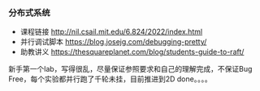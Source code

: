 ### 分布式系统

- 课程链接 http://nil.csail.mit.edu/6.824/2022/index.html
- 并行调试脚本 https://blog.josejg.com/debugging-pretty/
- 助教讲义 https://thesquareplanet.com/blog/students-guide-to-raft/

新手第一个lab，写得很乱，尽量保证参照要求和自己的理解完成，不保证Bug Free，每个实验都并行跑了千轮未挂，目前推进到2D done。。。。